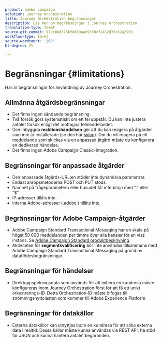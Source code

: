 ```yaml
---
product: adobe campaign
solution: Journey Orchestration
title: Journey Orchestration begränsningar
description: Läs mer om begränsningar i Journey Orchestration
translation-type: tm+mt
source-git-commit: 57dc86d775bf8860aa09300cf2432d70c62a2993
workflow-type: tm+mt
source-wordcount: '268'
ht-degree: 2%

---
```



# Begränsningar {#limitations}

Här är begränsningar för användning av Journey Orchestration.

## Allmänna åtgärdsbegränsningar

* Det finns ingen sändande begränsning. 
* Två försök görs systematiskt om ett fel uppstår. Du kan inte justera antalet försök enligt det mottagna felmeddelandet. 
* Den inbyggda **reaktionshändelsen** gör att du kan reagera på åtgärder som inte är installerade (se den här [sidan](../building-journeys/reaction-events.md)). Om du vill reagera på ett meddelande som skickas via en anpassad åtgärd måste du konfigurera en dedikerad händelse. 
* Det finns ingen Adobe Campaign Classic-integration.
 
## Begränsningar för anpassade åtgärder

* Den anpassade åtgärds-URL:en stöder inte dynamiska parametrar. 
* Endast anropsmetoderna POST och PUT stöds. 
* Namnet på frågeparametern eller huvudet får inte börja med &quot;.&quot; eller &quot;$&quot;. 
* IP-adresser tillåts inte. 
* Interna Adobe-adresser (.adobe.) tillåts inte.
 

## Begränsningar för Adobe Campaign-åtgärder

* Adobe Campaign Standard Transactional Messaging har en skala på högst 50 000 meddelanden per timme över alla kanaler för en viss instans. Se [Adobe Campaign Standard produktbeskrivning](https://helpx.adobe.com/se/legal/product-descriptions/campaign-standard.html). 
* Aktiviteten för **segmentkvalificering** bör inte användas tillsammans med Adobe Campaign Standard Transactional Messaging på grund av dataflödesbegränsningar.
 
## Begränsningar för händelser

* Direktuppspelningsdata som används för att initiera en kundresa måste konfigureras inom Journey Orchestration först för att få ett unikt orkestrerings-ID. Detta Orchestration-ID måste bifogas till strömningsnyttolasten som kommer till Adobe Experience Platform.
 

## Begränsningar för datakällor

* Externa datakällor kan utnyttjas inom en kundresa för att söka externa data i realtid. Dessa källor måste kunna användas via REST API, ha stöd för JSON och kunna hantera antalet begäranden.